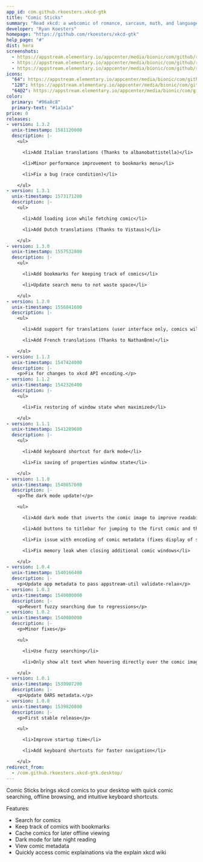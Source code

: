 ```yaml
---
app_id: com.github.rkoesters.xkcd-gtk
title: "Comic Sticks"
summary: "Read xkcd: a webcomic of romance, sarcasm, math, and language"
developer: "Ryan Koesters"
homepage: "https://github.com/rkoesters/xkcd-gtk"
help_page: "#"
dist: hera
screenshots:
  - https://appstream.elementary.io/appcenter/media/bionic/com/github/rkoesters.xkcd-gtk/C3A095D135DB83EE2D2AFD0CFC054EDC/screenshots/image-1_orig.png
  - https://appstream.elementary.io/appcenter/media/bionic/com/github/rkoesters.xkcd-gtk/C3A095D135DB83EE2D2AFD0CFC054EDC/screenshots/image-2_orig.png
  - https://appstream.elementary.io/appcenter/media/bionic/com/github/rkoesters.xkcd-gtk/C3A095D135DB83EE2D2AFD0CFC054EDC/screenshots/image-3_orig.png
icons:
  "64": https://appstream.elementary.io/appcenter/media/bionic/com/github/rkoesters.xkcd-gtk/C3A095D135DB83EE2D2AFD0CFC054EDC/icons/64x64/com.github.rkoesters.xkcd-gtk_com.github.rkoesters.xkcd-gtk.png
  "128": https://appstream.elementary.io/appcenter/media/bionic/com/github/rkoesters.xkcd-gtk/C3A095D135DB83EE2D2AFD0CFC054EDC/icons/128x128/com.github.rkoesters.xkcd-gtk_com.github.rkoesters.xkcd-gtk.png
  "64@2": https://appstream.elementary.io/appcenter/media/bionic/com/github/rkoesters.xkcd-gtk/C3A095D135DB83EE2D2AFD0CFC054EDC/icons/64x64@2/com.github.rkoesters.xkcd-gtk_com.github.rkoesters.xkcd-gtk.png
color:
  primary: "#96a8c8"
  primary-text: "#1a1a1a"
price: 0
releases:
- version: 1.3.2
  unix-timestamp: 1581120000
  description: |-
    <ul>

      <li>Add Italian translations (Thanks to albanobattistella)</li>

      <li>Minor performance improvement to bookmarks menu</li>

      <li>Fix a bug (race condition)</li>

    </ul>
- version: 1.3.1
  unix-timestamp: 1573171200
  description: |-
    <ul>

      <li>Add loading icon while fetching comic</li>

      <li>Add Dutch translations (Thanks to Vistaus)</li>

    </ul>
- version: 1.3.0
  unix-timestamp: 1557532800
  description: |-
    <ul>

      <li>Add bookmarks for keeping track of comics</li>

      <li>Update search menu to not waste space</li>

    </ul>
- version: 1.2.0
  unix-timestamp: 1556841600
  description: |-
    <ul>

      <li>Add support for translations (user interface only, comics will remain in their original language)</li>

      <li>Add French translations (Thanks to NathanBnm)</li>

    </ul>
- version: 1.1.3
  unix-timestamp: 1547424000
  description: |-
    <p>Fix for changes to xkcd API encoding.</p>
- version: 1.1.2
  unix-timestamp: 1542326400
  description: |-
    <ul>

      <li>Fix restoring of window state when maximized</li>

    </ul>
- version: 1.1.1
  unix-timestamp: 1541289600
  description: |-
    <ul>

      <li>Add keyboard shortcut for dark mode</li>

      <li>Fix saving of properties window state</li>

    </ul>
- version: 1.1.0
  unix-timestamp: 1540857600
  description: |-
    <p>The dark mode update!</p>

    <ul>

      <li>Add dark mode that inverts the comic image to improve readability in the dark</li>

      <li>Add buttons to titlebar for jumping to the first comic and the newest comic</li>

      <li>Fix issue with encoding of comic metadata (fixes display of special characters and emojis)</li>

      <li>Fix memory leak when closing additional comic windows</li>

    </ul>
- version: 1.0.4
  unix-timestamp: 1540166400
  description: |-
    <p>Update app metadata to pass appstream-util validate-relax</p>
- version: 1.0.3
  unix-timestamp: 1540080000
  description: |-
    <p>Revert fuzzy searching due to regressions</p>
- version: 1.0.2
  unix-timestamp: 1540080000
  description: |-
    <p>Minor fixes</p>

    <ul>

      <li>Use fuzzy searching</li>

      <li>Only show alt text when hovering directly over the comic image</li>

    </ul>
- version: 1.0.1
  unix-timestamp: 1539907200
  description: |-
    <p>Update OARS metadata.</p>
- version: 1.0.0
  unix-timestamp: 1539820800
  description: |-
    <p>First stable release</p>

    <ul>

      <li>Improve startup time</li>

      <li>Add keyboard shortcuts for faster navigation</li>

    </ul>
redirect_from:
  - /com.github.rkoesters.xkcd-gtk.desktop/
---
```


<p>Comic Sticks brings xkcd comics to your desktop with quick comic searching, offline browsing, and intuitive keyboard shortcuts.</p>
<p>Features:</p>
<ul>
  <li>Search for comics</li>
  <li>Keep track of comics with bookmarks</li>
  <li>Cache comics for later offline viewing</li>
  <li>Dark mode for late night reading</li>
  <li>View comic metadata</li>
  <li>Quickly access comic explainations via the explain xkcd wiki</li>
</ul>